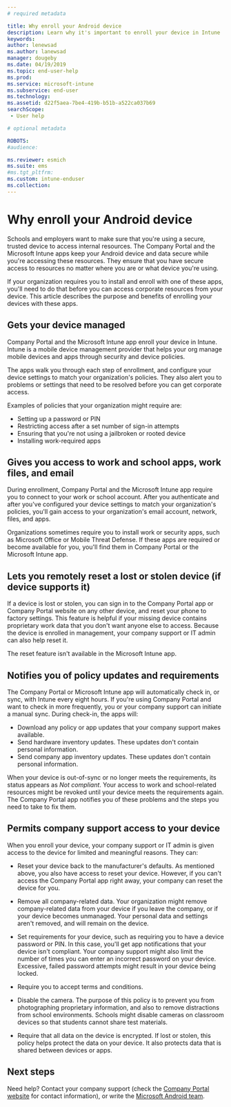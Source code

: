 ```yaml
---
# required metadata

title: Why enroll your Android device
description: Learn why it's important to enroll your device in Intune
keywords:
author: lenewsad
ms.author: lanewsad
manager: dougeby
ms.date: 04/19/2019
ms.topic: end-user-help
ms.prod:
ms.service: microsoft-intune
ms.subservice: end-user
ms.technology:
ms.assetid: d22f5aea-7be4-419b-b51b-a522ca037b69
searchScope:
 - User help

# optional metadata

ROBOTS:  
#audience:

ms.reviewer: esmich
ms.suite: ems
#ms.tgt_pltfrm:
ms.custom: intune-enduser
ms.collection: 
---
```


# Why enroll your Android device  

Schools and employers want to make sure that you're using a secure, trusted device to access internal resources. The Company Portal and the Microsoft Intune apps keep your Android device and data secure while you're accessing these resources. They ensure that you have secure access to resources no matter where you are or what device you're using. 

If your organization requires you to install and enroll with one of these apps, you'll need to do that before you can access corporate resources from your device. This article describes the purpose and benefits of enrolling your devices with these apps.  

## Gets your device managed  
 Company Portal and the Microsoft Intune app enroll your device in Intune.  Intune is a mobile device management provider that helps your org manage mobile devices and apps through security and device policies. 

The apps walk you through each step of enrollment, and configure your device settings to match your organization's policies. They also alert you to problems or settings that need to be resolved before you can get corporate access.  

Examples of policies that your organization might require are:  
* Setting up a password or PIN
* Restricting access after a set number of sign-in attempts
* Ensuring that you're not using a jailbroken or rooted device
* Installing work-required apps  

## Gives you access to work and school apps, work files, and email  
During enrollment, Company Portal and the Microsoft Intune app require you to connect to your work or school account.  After you authenticate and after you've configured your device settings to match your organization's policies, you'll gain access to your organization's email account, network, files, and apps.  

Organizations sometimes require you to install work or security apps, such as Microsoft Office or Mobile Threat Defense. If these apps are required or become available for you, you'll find them in Company Portal or the Microsoft Intune app.

## Lets you remotely reset a lost or stolen device (if device supports it)
If a device is lost or stolen, you can sign in to the Company Portal app or Company Portal website on any other device, and reset your phone to factory settings. This feature is helpful if your missing device contains proprietary work data that you don't want anyone else to access. Because the device is enrolled in management, your company support or IT admin can also help reset it.  

The reset feature isn't available in the Microsoft Intune app.  

## Notifies you of policy updates and requirements
The Company Portal or Microsoft Intune app will automatically check in, or sync, with Intune every eight hours. If you're using Company Portal and want to check in more frequently, you or your company support can initiate a manual sync. During check-in, the apps will:  

* Download any policy or app updates that your company support makes available.  
* Send hardware inventory updates. These updates don't contain personal information.  
* Send company app inventory updates. These updates don't contain personal information.  

When your device is out-of-sync or no longer meets the requirements, its status appears as *Not compliant*. Your access to work and school-related resources might be revoked until your device meets the requirements again. The Company Portal app notifies you of these problems and the steps you need to take to fix them.  


## Permits company support access to your device
When you enroll your device, your company support or IT admin is given access to the device for limited and meaningful reasons. 
They can:  

* Reset your device back to the manufacturer's defaults. As mentioned above, you also have access to reset your device. However, if you can't access the Company Portal app right away, your company can reset the device for you.  

* Remove all company-related data. Your organization might remove company-related data from your device if you leave the company, or if your device becomes unmanaged. Your personal data and settings aren't removed, and will remain on the device.  

* Set requirements for your device, such as requiring you to have a device password or PIN. In this case, you'll get app notifications that your device isn't compliant. Your company support might also limit the number of times you can enter an incorrect password on your device. Excessive, failed password attempts might result in your device being locked.  

* Require you to accept terms and conditions.  

* Disable the camera. The purpose of this policy is to prevent you from photographing proprietary information, and also to remove distractions from school environments. Schools might disable cameras on classroom devices so that students cannot share test materials.  

* Require that all data on the device is encrypted. If lost or stolen, this policy helps protect the data on your device. It also protects data that is shared between devices or apps. 

## Next steps  

Need help? Contact your company support (check the [Company Portal website](https://go.microsoft.com/fwlink/?linkid=2010980) for contact information), or write the <a href="mailto:wintunedroidfbk@microsoft.com?subject=I'm having trouble installing the Company Portal app on my Android device&body=Describe the issue you're experiencing here.">Microsoft Android team</a>.
